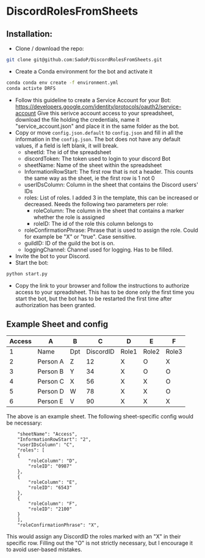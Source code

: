 # DiscordRolesFromSheets

## Installation:
- Clone / download the repo:
```bash
git clone git@github.com:SadoP/DiscordRolesFromSheets.git
```
- Create a Conda environment for the bot and activate it
```bash
conda conda env create -f environment.yml
conda activte DRFS
```
- Follow this guideline to create a Service Account for your Bot:
https://developers.google.com/identity/protocols/oauth2/service-account
Give this serivce account access to your spreadsheet, download the file holding the credentials, name it "service_account.json" and place it in the same folder as the bot.
- Copy or move `config.json.default` to `config.json` and fill in all the information in the `config.json`. The bot does not have any default values, if a field is left blank, it will break.
    - sheetId: The id of the spreadsheet
    - discordToken: The token used to login to your discord Bot
    - sheetName: Name of the sheet within the spreadsheet
    - InformationRowStart: The first row that is not a header.
      This counts the same way as the sheet, ie the first row is 1 not 0
    - userIDsColumn:
      Column in the sheet that contains the Discord users' IDs
    - roles: List of roles.
      I added 3 in the template, this can be increased or decreased.
      Needs the following two parameters per role:
        - roleColumn: The column in the sheet that contains a marker whether the role is assigned
        - roleID: The id of the role this column belongs to
    - roleConfirmationPhrase: Phrase that is used to assign the role. Could for example be "X" or "true".
      Case sensitive.
    - guildID: ID of the guild the bot is on.
    - loggingChannel: Channel used for logging. Has to be filled.
- Invite the bot to your Discord. 
- Start the bot:
 ```bash
 python start.py
 ```
- Copy the link to your browser and follow the instructions to authorize access to your spreadsheet.
  This has to be done only the first time you start the bot, but the bot has to be restarted the first time after authorization has been granted.

## Example Sheet and config
| Access | A        | B   | C         | D     | E     | F     |
|--------|----------|-----|-----------|-------|-------|-------|
| 1      | Name     | Dpt | DiscordID | Role1 | Role2 | Role3 |
| 2      | Person A | Z   | 12        | X     | O     | X     |
| 3      | Person B | Y   | 34        | X     | O     | O     |
| 4      | Person C | X   | 56        | X     | X     | O     |
| 5      | Person D | W   | 78        | X     | X     | O     |
| 6      | Person E | V   | 90        | X     | X     | X     |

The above is an example sheet.
The following sheet-specific config would be necessary:
```
    "sheetName": "Access",
    "InformationRowStart": "2",
    "userIDsColumn": "C",
    "roles": [
    {
        "roleColumn": "D",
        "roleID": "0987"
    },
    {
        "roleColumn": "E",
        "roleID": "6543"
    },
    {
        "roleColumn": "F",
        "roleID": "2100"
    }
    ],
    "roleConfirmationPhrase": "X",
```
This would assign any DiscordID the roles marked with an "X" in their specific row.
Filling out the "O" is not strictly necessary, but I encourage it to avoid user-based mistakes.

